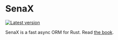 # SenaX
[![Latest version](https://img.shields.io/crates/v/senax.svg)](https://crates.io/crates/senax)

SenaX is a fast async ORM for Rust. Read [the book](https://yossyx.github.io/senax/).

